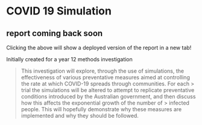 # COVID 19 Simulation
## report coming back soon

Clicking the above will show a deployed version of the report in a new tab!

Initially created for a year 12 methods investigation

> This investigation will explore, through the use of simulations, the effectiveness of various preventative measures aimed at controlling the rate at which COVID-19 spreads through communities. For each  > trial the simulations will be altered to attempt to replicate preventative conditions introduced by the Australian government, and then discuss how this affects the exponential growth of the number of   > infected people. This will hopefully demonstrate why these measures are implemented and why they should be followed.
